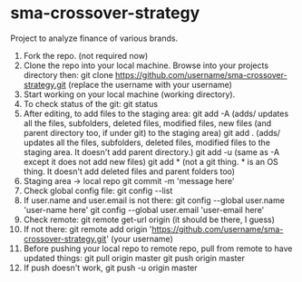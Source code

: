 # sma-crossover-strategy
Project to analyze finance of various brands.

1. Fork the repo. (not required now)
2. Clone the repo into your local machine. Browse into your projects directory then:
	git clone https://github.com/username/sma-crossover-strategy.git
	(replace the username with your username)
3. Start working on your local machine (working directory).
4. To check status of the git:
	git status
5. After editing, to add files to the staging area:
	git add -A (adds/ updates all the files, subfolders, deleted files, modified files, new files (and parent directory too, if under git) to the staging area)
	git add . (adds/ updates all the files, subfolders, deleted files, modified files to the staging area. It doesn't add parent directory.)
	git add -u (same as -A except it does not add new files)
	git add * (not a git thing. * is an OS thing. It doesn't add deleted files and parent folders too)
6. Staging area -> local repo
	git commit -m 'message here'
7. Check global config file:
	git config --list
8. If user.name and user.email is not there:
	git config --global user.name 'user-name here'
	git config --global user.email 'user-email here'
9. Check remote:
	git remote get-url origin (it should be there, I guess)
10. If not there:
	git remote add origin 'https://github.com/username/sma-crossover-strategy.git' (your username)
11. Before pushing your local repo to remote repo, pull from remote to have updated things:
	git pull origin master
	git push origin master
12. If push doesn't work,
	git push -u origin master
